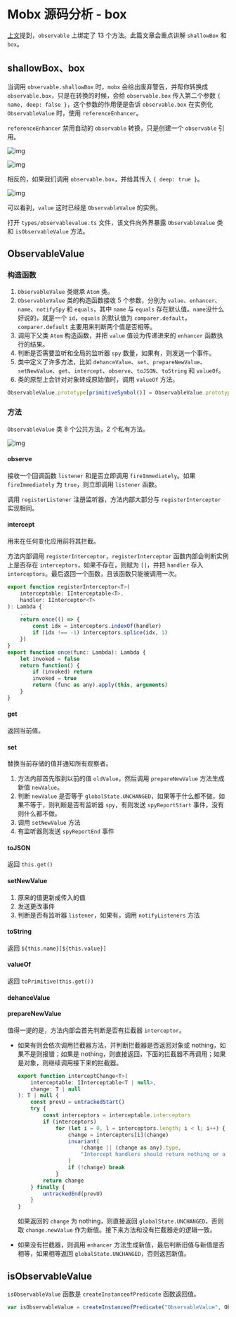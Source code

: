 # Mobx 源码分析 - box

[上文](./20190822.md)提到，`observable` 上绑定了 13 个方法。此篇文章会重点讲解 `shallowBox` 和 `box`。

## shallowBox、box

当调用 `observable.shallowBox` 时，`mobx` 会给出废弃警告，并帮你转换成 `observable.box`，只是在转换的时候，会给 `observable.box` 传入第二个参数 `{ name, deep: false }`，这个参数的作用便是告诉 `observable.box` 在实例化 `ObservableValue` 时，使用 `referenceEnhancer`。

`referenceEnhancer` 禁用自动的 `observable` 转换，只是创建一个 `observable` 引用。

![img](../img/shallowBox.png)

![img](../img/shallowBox-result.png)

相反的，如果我们调用 `observable.box`，并给其传入 `{ deep: true }`。

![img](../img/box-result.png)

可以看到，`value` 这时已经是 `ObservableValue` 的实例。

打开 `types/observablevalue.ts` 文件，该文件向外界暴露 `ObservableValue` 类和 `isObservableValue` 方法。

## ObservableValue

### 构造函数

1. `ObservableValue` 类继承 `Atom` 类。
2. `ObservableValue` 类的构造函数接收 5 个参数，分别为 `value`、`enhancer`、`name`、`notifySpy` 和 `equals`，其中 `name` 与 `equals` 存在默认值。`name`没什么好说的，就是一个 `id`，`equals` 的默认值为 `comparer.default`，`comparer.default` 主要用来判断两个值是否相等。
3. 调用下父类 `Atom` 构造函数，并把 `value` 值设为传递进来的 `enhancer` 函数执行的结果。
4. 判断是否需要监听和全局的监听器 `spy` 数量，如果有，则发送一个事件。
5. 类中定义了许多方法，比如 `dehanceValue`、`set`、`prepareNewValue`、`setNewValue`、`get`、`intercept`、`observe`、`toJSON`、`toString` 和 `valueOf`。
6. 类的原型上会针对对象转成原始值时，调用 `valueOf` 方法。

```js
ObservableValue.prototype[primitiveSymbol()] = ObservableValue.prototype.valueOf
```

### 方法

`ObservableValue` 类 8 个公共方法，2 个私有方法。

![img](../img/ObservableValue-method.png)

#### observe

接收一个回调函数 `listener` 和是否立即调用 `fireImmediately`。如果 `fireImmediately` 为 `true`，则立即调用 `listener` 函数。

调用 `registerListener` 注册监听器，方法内部大部分与 `registerInterceptor` 实现相同。

#### intercept

用来在任何变化应用前将其拦截。

方法内部调用 `registerInterceptor`，`registerInterceptor` 函数内部会判断实例上是否存在 `interceptors`，如果不存在，则赋为 `[]`，并把 `handler` 存入 `interceptors`。最后返回一个函数，且该函数只能被调用一次。

```js
export function registerInterceptor<T>(
    interceptable: IInterceptable<T>,
    handler: IInterceptor<T>
): Lambda {
    ...
    return once(() => {
        const idx = interceptors.indexOf(handler)
        if (idx !== -1) interceptors.splice(idx, 1)
    })
}
export function once(func: Lambda): Lambda {
    let invoked = false
    return function() {
        if (invoked) return
        invoked = true
        return (func as any).apply(this, arguments)
    }
}
```

#### get

返回当前值。

#### set

替换当前存储的值并通知所有观察者。

1. 方法内部首先取到以前的值 `oldValue`，然后调用 `prepareNewValue` 方法生成新值 `newValue`。
2. 判断 `newValue` 是否等于 `globalState.UNCHANGED`，如果等于什么都不做，如果不等于，则判断是否有监听器 `spy`，有则发送 `spyReportStart` 事件，没有则什么都不做。
3. 调用 `setNewValue` 方法
4. 有监听器则发送 `spyReportEnd` 事件

#### toJSON

返回 `this.get()`

#### setNewValue

1. 原来的值更新成传入的值
2. 发送更改事件
3. 判断是否有监听器 `listener`，如果有，调用 `notifyListeners` 方法

#### toString

返回 `${this.name}[${this.value}]`

#### valueOf

返回 `toPrimitive(this.get())`

#### dehanceValue

#### prepareNewValue

值得一提的是，方法内部会首先判断是否有拦截器 `interceptor`。

- 如果有则会依次调用拦截器方法，并判断拦截器是否返回对象或 nothing，如果不是则报错；如果是 nothing，则直接返回，下面的拦截器不再调用；如果是对象，则继续调用接下来的拦截器。

    ```js
    export function interceptChange<T>(
        interceptable: IInterceptable<T | null>,
        change: T | null
    ): T | null {
        const prevU = untrackedStart()
        try {
            const interceptors = interceptable.interceptors
            if (interceptors)
                for (let i = 0, l = interceptors.length; i < l; i++) {
                    change = interceptors[i](change)
                    invariant(
                        !change || (change as any).type,
                        "Intercept handlers should return nothing or a change object"
                    )
                    if (!change) break
                }
            return change
        } finally {
            untrackedEnd(prevU)
        }
    }
    ```

    如果返回的 `change` 为 nothing，则直接返回 `globalState.UNCHANGED`，否则取 `change.newValue` 作为新值。接下来方法和没有拦截器走的逻辑一致。

- 如果没有拦截器，则调用 `enhancer` 方法生成新值，最后判断旧值与新值是否相等，如果相等返回 `globalState.UNCHANGED`，否则返回新值。

## isObservableValue

`isObservableValue` 函数是 `createInstanceofPredicate` 函数返回值。

```js
var isObservableValue = createInstanceofPredicate("ObservableValue", ObservableValue);
```
